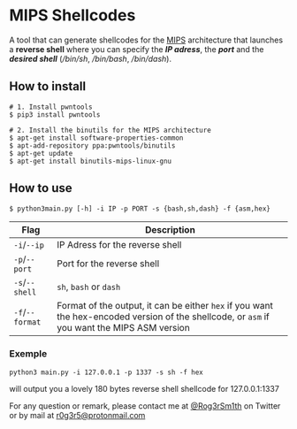 
# MIPS Shellcodes

A tool that can generate shellcodes for the  [MIPS](https://en.wikipedia.org/wiki/MIPS_architecture) architecture that launches a **reverse shell** where you can specify the ***IP adress***, the ***port*** and the ***desired shell*** (*/bin/sh*, */bin/bash*, */bin/dash*).

## How to install
```
# 1. Install pwntools
$ pip3 install pwntools

# 2. Install the binutils for the MIPS architecture
$ apt-get install software-properties-common
$ apt-add-repository ppa:pwntools/binutils
$ apt-get update
$ apt-get install binutils-mips-linux-gnu
```

## How to use
```console
$ python3main.py [-h] -i IP -p PORT -s {bash,sh,dash} -f {asm,hex}
```

|Flag                 |Description                     |
|---------------------|--------------------------------|
|``-i``/``--ip``      |IP Adress for the reverse shell 
|``-p``/``--port``    |Port for the reverse shell  
|``-s``/``--shell``   |``sh``, ``bash`` or ``dash``    
|``-f``/``--format``  |Format of the output, it can be either ``hex`` if you want the hex-encoded version of the shellcode, or ``asm`` if you want the MIPS ASM version

### Exemple 

```
python3 main.py -i 127.0.0.1 -p 1337 -s sh -f hex
```
will output you a lovely 180 bytes reverse shell shellcode for 127.0.0.1:1337

For any question or remark, please contact me at [@Rog3rSm1th](https://twitter.com/Rog3rSm1th) on Twitter or by mail at r0g3r5@protonmail.com
